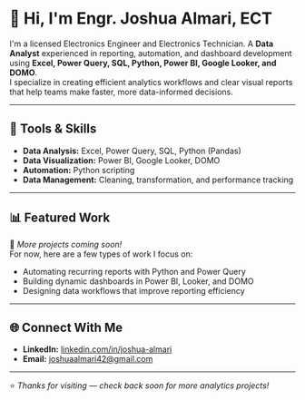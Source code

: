 # 👋 Hi, I'm Engr. Joshua Almari, ECT

I'm a licensed Electronics Engineer and Electronics Technician. A **Data Analyst** experienced in reporting, automation, and dashboard development using **Excel, Power Query, SQL, Python, Power BI, Google Looker, and DOMO**.  
I specialize in creating efficient analytics workflows and clear visual reports that help teams make faster, more data-informed decisions.

---

## 🧰 Tools & Skills
- **Data Analysis:** Excel, Power Query, SQL, Python (Pandas)
- **Data Visualization:** Power BI, Google Looker, DOMO
- **Automation:** Python scripting
- **Data Management:** Cleaning, transformation, and performance tracking

---

## 📊 Featured Work
🧩 *More projects coming soon!*  
For now, here are a few types of work I focus on:
- Automating recurring reports with Python and Power Query  
- Building dynamic dashboards in Power BI, Looker, and DOMO  
- Designing data workflows that improve reporting efficiency  

---

## 🌐 Connect With Me
- **LinkedIn:** [linkedin.com/in/joshua-almari](https://www.linkedin.com/in/joshua-almari-675731313/)
- **Email:** [joshuaalmari42@gmail.com](mailto:joshuaalmari42@gmail.com)

---

⭐ *Thanks for visiting — check back soon for more analytics projects!*
